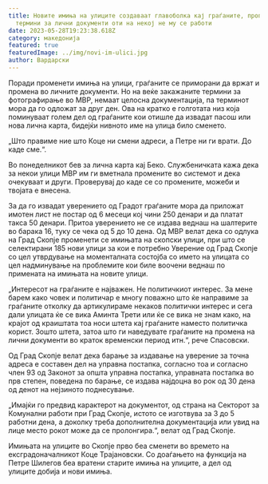 ```yaml
---
title: Новите имиња на улиците создаваат главоболка кај граѓаните, пропуштаат
  термини за лични документи оти на некој не му се работи
date: 2023-05-28T19:23:38.618Z
category: македонија
featured: true
featuredImage: ../img/novi-im-ulici.jpg
author: Вардарски
---
```

<!--StartFragment-->

Поради променети имиња на улици, граѓаните се приморани да вржат и промена во личните документи. Но на веќе закажаните термини за фотографирање во МВР, немаат целосна документација, па терминот мора да го одложат за друг ден. Ова на кратко е голготата низ која поминуваат голем дел од граѓаните кои отишле да извадат пасош или нова лична карта, бидејќи нивното име на улица било сменето.

„Што правиме ние што Коце ни смени адреси, а Петре ни ги врати. До каде сме.“.

Во понеделникот бев за лична карта кај Беко. Службеничката кажа дека за некои улици МВР им ги вметнала промените во системот и дека очекуваат и други. Проверувај до каде се со промените, можеби и твојата е внесена.

За да го извадат уверението од Градот граѓаните мора да приложат имотен лист не постар од 6 месеци кој чини 250 денари и да платат такса 50 денари. Притоа уверението не се издава веднаш на шалтерите во барака 16, туку се чека од 5 до 10 дена. Од МВР велат дека со одлука на Град Скопје променети се имињата на скопски улици, при што се селектирани 185 нови улици за кои е потребно Уверение од Град Скопје со цел утврдување на моменталната состојба со името на улицата со цел надминување на проблемите кои биле воочени веднаш по примената на имињата на новите улици.

„Интересот на граѓаните е најважен. Не политичкиот интерес. За мене барем како човек и политичар е многу поважно што ќе направиме за граѓаните отколку да артикулираме некаков политички интерес и сега дали улицата ќе се вика Аминта Трети или ќе се вика не знам како, на крајот од краиштата тоа носи штета кај граѓаните наместо политичка корист. Зошто штета, затоа што ги наведувате граѓаните на промена на лични документи во краток временски период итн.“, рече Спасовски.

Од Град Скопје велат дека барање за издавање на уверение за точна адреса е составен дел на управна постапка, согласно тоа и согласно член 93 од Законот за општа управна постапка, управната постапка во прв степен, поведена по барање, се издава најдоцна во рок од 30 дена од денот на нејзиното поднесување.

„Имајќи го предвид карактерот на документот, од страна на Секторот за Комунални работи при Град Скопје, истото се изготвува за 3 до 5 работни дена, а доколку треба дополнителна документација или увид на лице место рокот може да се пролонгира.“, велат од Град Скопје.

Имињата на улиците во Скопје прво беа сменети во времето на ексградоначалникот Коце Трајановски. Со доаѓањето на функција на Петре Шилегов беа вратени старите имиња на улиците, а дел од улиците добија и нови имиња.

<!--EndFragment-->